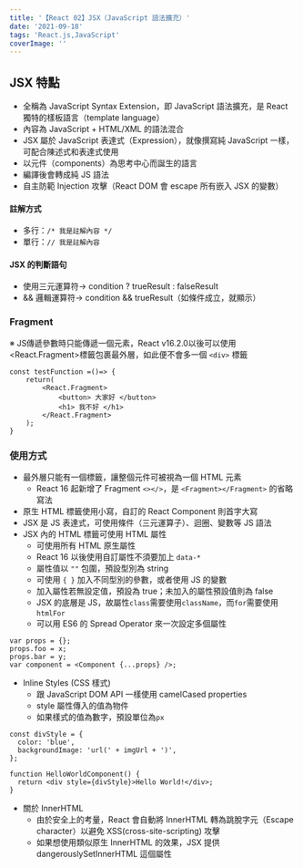 ```yaml
---
title: '【React 02】JSX（JavaScript 語法擴充）'
date: '2021-09-18'
tags: 'React.js,JavaScript'
coverImage: ''
---
```


## JSX 特點
- 全稱為 JavaScript Syntax Extension，即 JavaScript 語法擴充，是 React 獨特的樣板語言（template language）
- 內容為 JavaScript + HTML/XML 的語法混合
- JSX 屬於 JavaScript 表達式（Expression），就像撰寫純 JavaScript 一樣，可配合陳述式和表達式使用
- 以元件（components）為思考中心而誕生的語言
- 編譯後會轉成純 JS 語法
- 自主防範 Injection 攻擊（React DOM 會 escape 所有嵌入 JSX 的變數）

#### 註解方式
- 多行：`/* 我是註解內容 */`
- 單行：`// 我是註解內容`

#### JSX 的判斷語句
- 使用三元運算符→ condition ? trueResult : falseResult
- && 邏輯運算符→ condition && trueResult（如條件成立，就顯示）

### Fragment
※ JS傳遞參數時只能傳遞一個元素，React v16.2.0以後可以使用<React.Fragment>標籤包裹最外層，如此便不會多一個 `<div>` 標籤
```
const testFunction =()=> {
    return( 
        <React.Fragment>
            <button> 大家好 </button>
            <h1> 我不好 </h1>
        </React.Fragment>
    );
}
```

### 使用方式
- 最外層只能有一個標籤，讓整個元件可被視為一個 HTML 元素
    - React 16 起新增了 Fragment `<></>`，是 `<Fragment></Fragment>` 的省略寫法
- 原生 HTML 標籤使用小寫，自訂的 React Component 則首字大寫
- JSX 是 JS 表達式，可使用條件（三元運算子）、迴圈、變數等 JS 語法
- JSX 內的 HTML 標籤可使用 HTML 屬性
    - 可使用所有 HTML 原生屬性
    - React 16 以後使用自訂屬性不須要加上 `data-*`
    - 屬性值以 `""` 包圍，預設型別為 string
    - 可使用 `{ }` 加入不同型別的參數，或者使用 JS 的變數
    - 加入屬性若無設定值，預設為 true；未加入的屬性預設值則為 false
    - JSX 的底層是 JS，故屬性`class`需要使用`className`，而`for`需要使用`htmlFor`
    - 可以用 ES6 的 Spread Operator 來一次設定多個屬性
```
var props = {};
props.foo = x;
props.bar = y;
var component = <Component {...props} />;
```
- Inline Styles (CSS 樣式)
    - 跟 JavaScript DOM API 一樣使用 camelCased properties
    - style 屬性傳入的值為物件
    - 如果樣式的值為數字，預設單位為`px`
```
const divStyle = {
  color: 'blue',
  backgroundImage: 'url(' + imgUrl + ')',
};

function HelloWorldComponent() {
  return <div style={divStyle}>Hello World!</div>;
}
```
- 關於 InnerHTML
    - 由於安全上的考量，React 會自動將 InnerHTML 轉為跳脫字元（Escape character）以避免 XSS(cross-site-scripting) 攻擊
    - 如果想使用類似原生 InnerHTML 的效果，JSX 提供 dangerouslySetInnerHTML 這個屬性
